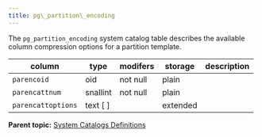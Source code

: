 ```yaml
---
title: pg\_partition\_encoding 
---
```


The `pg_partition_encoding` system catalog table describes the available column compression options for a partition template.

|column|type|modifers|storage|description|
|------|----|--------|-------|-----------|
|`parencoid`|oid|not null|plain| |
|`parencattnum`|snallint|not null|plain| |
|`parencattoptions`|text \[ \]| |extended| |

**Parent topic:** [System Catalogs Definitions](../system_catalogs/catalog_ref-html.html)

